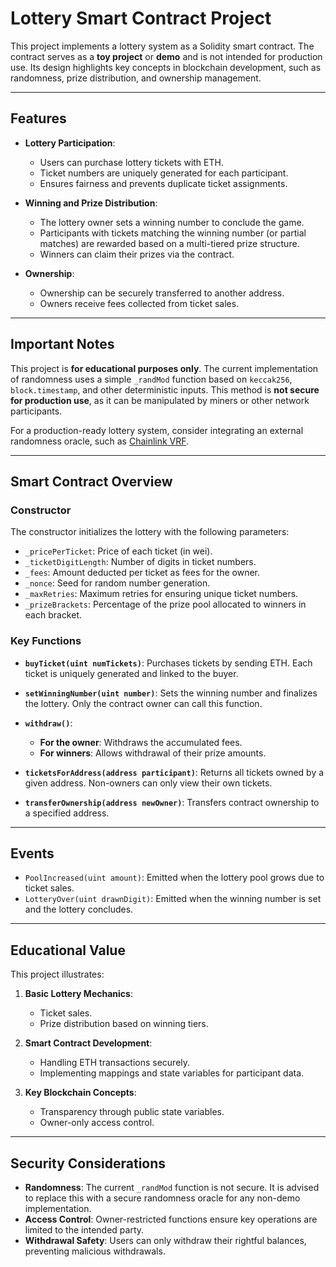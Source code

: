 # Lottery Smart Contract Project

This project implements a lottery system as a Solidity smart contract. The contract serves as a **toy project** or **demo** and is not intended for production use. Its design highlights key concepts in blockchain development, such as randomness, prize distribution, and ownership management.

---

## Features

- **Lottery Participation**:
  - Users can purchase lottery tickets with ETH.
  - Ticket numbers are uniquely generated for each participant.
  - Ensures fairness and prevents duplicate ticket assignments.

- **Winning and Prize Distribution**:
  - The lottery owner sets a winning number to conclude the game.
  - Participants with tickets matching the winning number (or partial matches) are rewarded based on a multi-tiered prize structure.
  - Winners can claim their prizes via the contract.

- **Ownership**:
  - Ownership can be securely transferred to another address.
  - Owners receive fees collected from ticket sales.

---

## Important Notes

This project is **for educational purposes only**. The current implementation of randomness uses a simple `_randMod` function based on `keccak256`, `block.timestamp`, and other deterministic inputs. This method is **not secure for production use**, as it can be manipulated by miners or other network participants. 

For a production-ready lottery system, consider integrating an external randomness oracle, such as [Chainlink VRF](https://chain.link/vrf).

---

## Smart Contract Overview

### Constructor

The constructor initializes the lottery with the following parameters:

- `_pricePerTicket`: Price of each ticket (in wei).
- `_ticketDigitLength`: Number of digits in ticket numbers.
- `_fees`: Amount deducted per ticket as fees for the owner.
- `_nonce`: Seed for random number generation.
- `_maxRetries`: Maximum retries for ensuring unique ticket numbers.
- `_prizeBrackets`: Percentage of the prize pool allocated to winners in each bracket.

### Key Functions

- **`buyTicket(uint numTickets)`**: Purchases tickets by sending ETH. Each ticket is uniquely generated and linked to the buyer.

- **`setWinningNumber(uint number)`**: Sets the winning number and finalizes the lottery. Only the contract owner can call this function.

- **`withdraw()`**: 
  - **For the owner**: Withdraws the accumulated fees.
  - **For winners**: Allows withdrawal of their prize amounts.

- **`ticketsForAddress(address participant)`**: Returns all tickets owned by a given address. Non-owners can only view their own tickets.

- **`transferOwnership(address newOwner)`**: Transfers contract ownership to a specified address.

---

## Events

- `PoolIncreased(uint amount)`: Emitted when the lottery pool grows due to ticket sales.
- `LotteryOver(uint drawnDigit)`: Emitted when the winning number is set and the lottery concludes.

---

## Educational Value

This project illustrates:

1. **Basic Lottery Mechanics**:
   - Ticket sales.
   - Prize distribution based on winning tiers.

2. **Smart Contract Development**:
   - Handling ETH transactions securely.
   - Implementing mappings and state variables for participant data.

3. **Key Blockchain Concepts**:
   - Transparency through public state variables.
   - Owner-only access control.

---

## Security Considerations

- **Randomness**: The current `_randMod` function is not secure. It is advised to replace this with a secure randomness oracle for any non-demo implementation.
- **Access Control**: Owner-restricted functions ensure key operations are limited to the intended party.
- **Withdrawal Safety**: Users can only withdraw their rightful balances, preventing malicious withdrawals.

